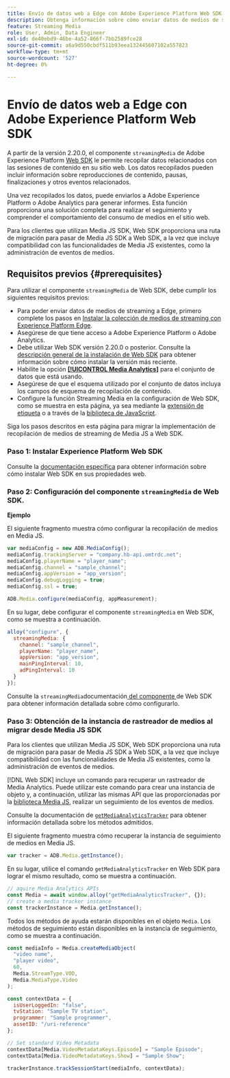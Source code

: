 ```yaml
---
title: Envío de datos web a Edge con Adobe Experience Platform Web SDK
description: Obtenga información sobre cómo enviar datos de medios de streaming de Adobe a Experience Platform Edge con Adobe Experience Platform Web SDK.
feature: Streaming Media
role: User, Admin, Data Engineer
exl-id: de40ebd9-46be-4a52-866f-7bb2589fce28
source-git-commit: a6a9d550cbdf511b93eea132445607102a557823
workflow-type: tm+mt
source-wordcount: '527'
ht-degree: 0%

---
```


# Envío de datos web a Edge con Adobe Experience Platform Web SDK

A partir de la versión 2.20.0, el componente `streamingMedia` de Adobe Experience Platform [Web SDK](https://experienceleague.adobe.com/en/docs/experience-platform/web-sdk/home) le permite recopilar datos relacionados con las sesiones de contenido en su sitio web. Los datos recopilados pueden incluir información sobre reproducciones de contenido, pausas, finalizaciones y otros eventos relacionados.

Una vez recopilados los datos, puede enviarlos a Adobe Experience Platform o Adobe Analytics para generar informes. Esta función proporciona una solución completa para realizar el seguimiento y comprender el comportamiento del consumo de medios en el sitio web.

Para los clientes que utilizan Media JS SDK, Web SDK proporciona una ruta de migración para pasar de Media JS SDK a Web SDK, a la vez que incluye compatibilidad con las funcionalidades de Media JS existentes, como la administración de eventos de medios.

## Requisitos previos {#prerequisites}

Para utilizar el componente `streamingMedia` de Web SDK, debe cumplir los siguientes requisitos previos:

* Para poder enviar datos de medios de streaming a Edge, primero complete los pasos en [Instalar la colección de medios de streaming con Experience Platform Edge](/help/implementation/edge/implementation-edge.md).
* Asegúrese de que tiene acceso a Adobe Experience Platform o Adobe Analytics.
* Debe utilizar Web SDK versión 2.20.0 o posterior. Consulte la [descripción general de la instalación de Web SDK](https://experienceleague.adobe.com/es/docs/experience-platform/web-sdk/install/overview) para obtener información sobre cómo instalar la versión más reciente.
* Habilite la opción **[[!UICONTROL Media Analytics]](https://experienceleague.adobe.com/en/docs/experience-platform/datastreams/configure)** para el conjunto de datos que está usando.
* Asegúrese de que el esquema utilizado por el conjunto de datos incluya los campos de esquema de recopilación de contenido.
* Configure la función Streaming Media en la configuración de Web SDK, como se muestra en esta página, ya sea mediante la [extensión de etiqueta](#tag-extension) o a través de la [biblioteca de JavaScript](#library).

Siga los pasos descritos en esta página para migrar la implementación de recopilación de medios de streaming de Media JS a Web SDK.

### Paso 1: Instalar Experience Platform Web SDK

Consulte la [documentación específica](https://experienceleague.adobe.com/es/docs/experience-platform/web-sdk/install/overview) para obtener información sobre cómo instalar Web SDK en sus propiedades web.

### Paso 2: Configuración del componente `streamingMedia` de Web SDK.

**Ejemplo**

El siguiente fragmento muestra cómo configurar la recopilación de medios en Media JS.

```javascript
var mediaConfig = new ADB.MediaConfig();
mediaConfig.trackingServer = "company.hb-api.omtrdc.net";
mediaConfig.playerName = "player_name";
mediaConfig.channel = "sample_channel";
mediaConfig.appVersion = "app_version";
mediaConfig.debugLogging = true;
mediaConfig.ssl = true;

ADB.Media.configure(mediaConfig, appMeasurement);
```

En su lugar, debe configurar el componente `streamingMedia` en Web SDK, como se muestra a continuación.

```js
alloy("configure", {
  streamingMedia: {
    channel: "sample_channel",
    playerName: "player_name",
    appVersion: "app_version",
    mainPingInterval: 10,
    adPingInterval: 10
  }
});
```

Consulte la `streamingMedia`documentación[ del componente ](https://experienceleague.adobe.com/en/docs/experience-platform/web-sdk/commands/configure/streamingmedia) de Web SDK para obtener información detallada sobre cómo configurarlo.

### Paso 3: Obtención de la instancia de rastreador de medios al migrar desde Media JS SDK

Para los clientes que utilizan Media JS SDK, Web SDK proporciona una ruta de migración para pasar de Media JS SDK a Web SDK, a la vez que incluye compatibilidad con las funcionalidades de Media JS existentes, como la administración de eventos de medios.

[!DNL Web SDK] incluye un comando para recuperar un rastreador de Media Analytics. Puede utilizar este comando para crear una instancia de objeto y, a continuación, utilizar las mismas API que las proporcionadas por la [biblioteca Media JS](https://adobe-marketing-cloud.github.io/media-sdks/reference/javascript_3x/APIReference.html), realizar un seguimiento de los eventos de medios.

Consulte la documentación de [`getMediaAnalyticsTracker`](https://experienceleague.adobe.com/en/docs/experience-platform/web-sdk/commands/getmediaanalyticstracker) para obtener información detallada sobre los métodos admitidos.

El siguiente fragmento muestra cómo recuperar la instancia de seguimiento de medios en Media JS.

```javascript
var tracker = ADB.Media.getInstance();
```

En su lugar, utilice el comando `getMediaAnalyticsTracker` en Web SDK para lograr el mismo resultado, como se muestra a continuación.

```js
// aquire Media Analytics APIs
const Media = await window.alloy("getMediaAnalyticsTracker", {});
// create a media tracker instance
const trackerInstance = Media.getInstance();
```

Todos los métodos de ayuda estarán disponibles en el objeto `Media`. Los métodos de seguimiento están disponibles en la instancia de seguimiento, como se muestra a continuación.

```js
const mediaInfo = Media.createMediaObject(
  "video name",
  "player video",
  60,
  Media.StreamType.VOD,
  Media.MediaType.Video
);

const contextData = {
  isUserLoggedIn: "false",
  tvStation: "Sample TV station",
  programmer: "Sample programmer",
  assetID: "/uri-reference"
};

// Set standard Video Metadata
contextData[Media.VideoMetadataKeys.Episode] = "Sample Episode";
contextData[Media.VideoMetadataKeys.Show] = "Sample Show";

trackerInstance.trackSessionStart(mediaInfo, contextData);
```
